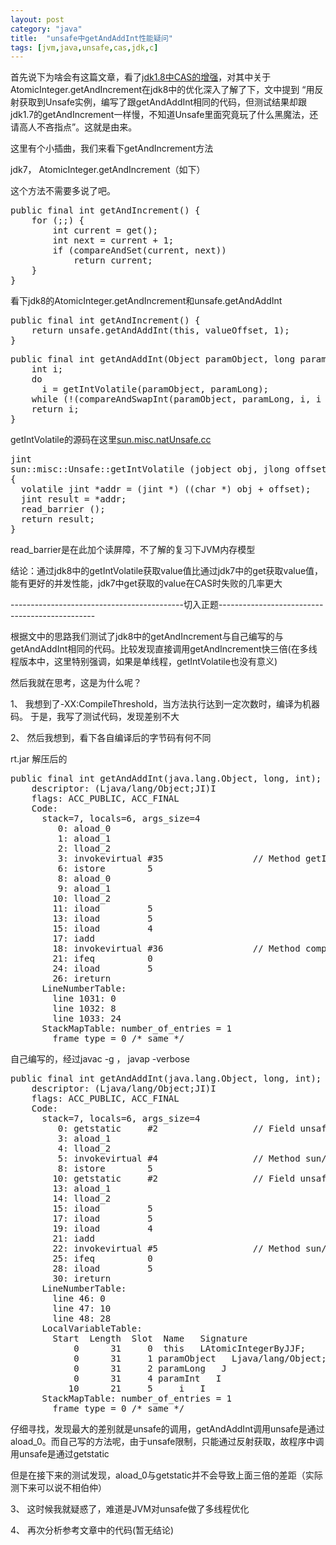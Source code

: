 ```yaml
---
layout: post
category: "java"
title:  "unsafe中getAndAddInt性能疑问"
tags: [jvm,java,unsafe,cas,jdk,c]
---
```


首先说下为啥会有这篇文章，看了[jdk1.8中CAS的增强](http://ifeve.com/enhanced-cas-in-jdk8/)，对其中关于AtomicInteger.getAndIncrement在jdk8中的优化深入了解了下，文中提到 “用反射获取到Unsafe实例，编写了跟getAndAddInt相同的代码，但测试结果却跟jdk1.7的getAndIncrement一样慢，不知道Unsafe里面究竟玩了什么黑魔法，还请高人不吝指点”。这就是由来。

这里有个小插曲，我们来看下getAndIncrement方法

jdk7， AtomicInteger.getAndIncrement（如下）

这个方法不需要多说了吧。

<pre class="prettyPrint">
public final int getAndIncrement() {
    for (;;) {
        int current = get();
        int next = current + 1;
        if (compareAndSet(current, next))
            return current;
    }
}
</pre>

看下jdk8的AtomicInteger.getAndIncrement和unsafe.getAndAddInt

<pre class="prettyPrint">
public final int getAndIncrement() {
    return unsafe.getAndAddInt(this, valueOffset, 1);
}
</pre>

<pre class="prettyPrint">
public final int getAndAddInt(Object paramObject, long paramLong, int paramInt) {
    int i;
    do
      i = getIntVolatile(paramObject, paramLong);
    while (!(compareAndSwapInt(paramObject, paramLong, i, i + paramInt)));
    return i;
}
</pre>

getIntVolatile的源码在这里[sun.misc.natUnsafe.cc](https://github.com/aeste/gcc/blob/master/libjava/sun/misc/natUnsafe.cc)

<pre class="prettyPrint">
jint
sun::misc::Unsafe::getIntVolatile (jobject obj, jlong offset)
{
  volatile jint *addr = (jint *) ((char *) obj + offset);
  jint result = *addr;
  read_barrier ();
  return result;
}
</pre>

read_barrier是在此加个读屏障，不了解的复习下JVM内存模型

结论：通过jdk8中的getIntVolatile获取value值比通过jdk7中的get获取value值，能有更好的并发性能，jdk7中get获取的value在CAS时失败的几率更大

\-\-\-\-\-\-\-\-\-\-\-\-\-\-\-\-\-\-\-\-\-\-\-\-\-\-\-\-\-\-\-\-\-\-\-\-\-\-\-\-\-\-\-切入正题\-\-\-\-\-\-\-\-\-\-\-\-\-\-\-\-\-\-\-\-\-\-\-\-\-\-\-\-\-\-\-\-\-\-\-\-\-\-\-\-\-\-\-\-\-\-\-

根据文中的思路我们测试了jdk8中的getAndIncrement与自己编写的与getAndAddInt相同的代码。比较发现直接调用getAndIncrement快三倍(在多线程版本中，这里特别强调，如果是单线程，getIntVolatile也没有意义)

然后我就在思考，这是为什么呢？

1、 我想到了\-XX:CompileThreshold，当方法执行达到一定次数时，编译为机器码。
于是，我写了测试代码，发现差别不大

2、 然后我想到，看下各自编译后的字节码有何不同

rt.jar 解压后的
<pre class="prettyPrint">
public final int getAndAddInt(java.lang.Object, long, int);
    descriptor: (Ljava/lang/Object;JI)I
    flags: ACC_PUBLIC, ACC_FINAL
    Code:
      stack=7, locals=6, args_size=4
         0: aload_0
         1: aload_1
         2: lload_2
         3: invokevirtual #35                 // Method getIntVolatile:(Ljava/lang/Object;J)I
         6: istore        5
         8: aload_0
         9: aload_1
        10: lload_2
        11: iload         5
        13: iload         5
        15: iload         4
        17: iadd
        18: invokevirtual #36                 // Method compareAndSwapInt:(Ljava/lang/Object;JII)Z
        21: ifeq          0
        24: iload         5
        26: ireturn
      LineNumberTable:
        line 1031: 0
        line 1032: 8
        line 1033: 24
      StackMapTable: number_of_entries = 1
        frame_type = 0 /* same */
</pre>

自己编写的，经过javac -g ， javap -verbose 
<pre class="prettyPrint">
public final int getAndAddInt(java.lang.Object, long, int);
    descriptor: (Ljava/lang/Object;JI)I
    flags: ACC_PUBLIC, ACC_FINAL
    Code:
      stack=7, locals=6, args_size=4
         0: getstatic     #2                  // Field unsafe:Lsun/misc/Unsafe;
         3: aload_1
         4: lload_2
         5: invokevirtual #4                  // Method sun/misc/Unsafe.getIntVolatile:(Ljava/lang/Object;J)I
         8: istore        5
        10: getstatic     #2                  // Field unsafe:Lsun/misc/Unsafe;
        13: aload_1
        14: lload_2
        15: iload         5
        17: iload         5
        19: iload         4
        21: iadd
        22: invokevirtual #5                  // Method sun/misc/Unsafe.compareAndSwapInt:(Ljava/lang/Object;JII)Z
        25: ifeq          0
        28: iload         5
        30: ireturn
      LineNumberTable:
        line 46: 0
        line 47: 10
        line 48: 28
      LocalVariableTable:
        Start  Length  Slot  Name   Signature
            0      31     0  this   LAtomicIntegerByJJF;
            0      31     1 paramObject   Ljava/lang/Object;
            0      31     2 paramLong   J
            0      31     4 paramInt   I
           10      21     5     i   I
      StackMapTable: number_of_entries = 1
        frame_type = 0 /* same */
</pre>

仔细寻找，发现最大的差别就是unsafe的调用，getAndAddInt调用unsafe是通过aload_0。而自己写的方法呢，由于unsafe限制，只能通过反射获取，故程序中调用unsafe是通过getstatic

但是在接下来的测试发现，aload_0与getstatic并不会导致上面三倍的差距（实际测下来可以说不相伯仲）

3、 这时候我就疑惑了，难道是JVM对unsafe做了多线程优化

4、 再次分析参考文章中的代码(暂无结论)

